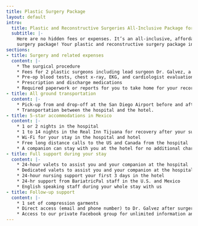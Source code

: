 ```yaml
---
title: Plastic Surgery Package
layout: default
intro:
  title: Plastic and Reconstructive Surgeries All-Inclusive Package for One Low Price!
  subtitle: |-
    Here are no hidden fees or expenses. It’s an all-inclusive, affordable
    surgery package! Your plastic and reconstructive surgery package includes:
sections:
- title: Surgery and related expenses
  content: |-
    * The surgical procedure
    * Fees for 2 plastic surgeons including lead surgeon Dr. Galvez, a general surgeon, and the anesthesiologist, a doctor, and a surgeon’s assistant or nurse
    * Pre-op blood tests, chest x-ray, EKG, and cardiologist evaluation
    * Prescription and discharge medications
    * Required paperwork or reports for you to take home for your records and doctors
- title: All ground transportation
  content: |-
    * Pick-up from and drop-off at the San Diego Airport before and after surgery
    * Transportation between the hospital and the hotel.
- title: 5-star accommodations in Mexico
  content: |-
    * 1 or 2 nights in the hospital
    * 1 to 14 nights in the Real Inn Tijuana for recovery after your surgery.
    * Wi-Fi for your stay in the hospital and hotel
    * Free long distance calls to the US and Canada from the hospital
    * A companion can stay with you at the hotel for no additional charge.
- title: Full support during your stay
  content: |-
    * 24-hour valets to assist you and your companion at the hospital
    * Dedicated valets to assist you and your companion at the hospital and hotel 10am to 6pm.
    * 24-hour nursing support your first 3 days in the hotel
    * 24-hr support from BariatricPal staff in the U.S. and Mexico
    * English speaking staff during your whole stay with us
- title: Follow-up support
  content: |-
    * 1 set of compression garments
    * Direct access (email and phone number) to Dr. Galvez after surgery for follow-up
    * Access to our private Facebook group for unlimited information and support
---
```


